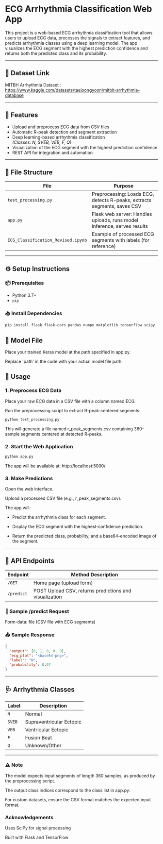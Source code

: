 # ECG Arrhythmia Classification Web App

This project is a web-based ECG arrhythmia classification tool that allows users to upload ECG data, processes the signals to extract features, and predicts arrhythmia classes using a deep learning model. The app visualizes the ECG segment with the highest prediction confidence and returns both the predicted class and its probability.

---

## 🔗 Dataset Link
MITBH Arrhythmia Dataset : https://www.kaggle.com/datasets/taejoongyoon/mitbit-arrhythmia-database

---

## 🚀 Features

- Upload and preprocess ECG data from CSV files
- Automatic R-peak detection and segment extraction
- Deep learning-based arrhythmia classification  
  *(Classes: N, SVEB, VEB, F, Q)*
- Visualization of the ECG segment with the highest prediction confidence
- REST API for integration and automation

---

## 📁 File Structure

| File                          | Purpose                                                   |
|-------------------------------|-----------------------------------------------------------|
| `test_processing.py`          | Preprocessing: Loads ECG, detects R-peaks, extracts segments, saves CSV |
| `app.py`                      | Flask web server: Handles uploads, runs model inference, serves results |
| `ECG_Classification_Revised.ipynb` | Example of processed ECG segments with labels (for reference) |

---

## ⚙️ Setup Instructions

### 📦 Prerequisites

- Python 3.7+
- `pip`

### 📥 Install Dependencies

```bash
pip install flask flask-cors pandas numpy matplotlib tensorflow scipy
```

## 📁 Model File
Place your trained Keras model at the path specified in app.py.

Replace 'path' in the code with your actual model file path.

## 🚀 Usage
### 1. Preprocess ECG Data
Place your raw ECG data in a CSV file with a column named ECG.

Run the preprocessing script to extract R-peak-centered segments:
```bash
python test_processing.py
```
This will generate a file named r_peak_segments.csv containing 360-sample segments centered at detected R-peaks.

### 2. Start the Web Application
```bash
python app.py
```
The app will be available at: http://localhost:5000/

### 3. Make Predictions
Open the web interface.

Upload a processed CSV file (e.g., r_peak_segments.csv).

The app will:

- Predict the arrhythmia class for each segment.

- Display the ECG segment with the highest-confidence prediction.

- Return the predicted class, probability, and a base64-encoded image of the segment.
---
## 🔌 API Endpoints
| Endpoint                       | Method Description                                                   |
|-------------------------------|-----------------------------------------------------------|
| `/GET`          | Home page (upload form) |
| `/predict`                      | POST	Upload CSV, returns predictions and visualization |

### 📝 Sample /predict Request
Form-data: file (CSV file with ECG segments)

### 📤 Sample Response
```json
{
  "output": [0, 1, 0, 0, 0],
  "ecg_plot": "<base64-png>",
  "label": "N",
  "probability": 0.97
}
```
---
## 🩺 Arrhythmia Classes
| Label                          | Description                                                   |
|-------------------------------|-----------------------------------------------------------|
| `N`          | Normal |
| `SVEB`                      | Supraventricular Ectopic |
| `VEB`                      | Ventricular Ectopic |
| `F`                      | Fusion Beat |
| `Q`                      | Unknown/Other |

---
### ⚠️ Note
The model expects input segments of length 360 samples, as produced by the preprocessing script.

The output class indices correspond to the class list in app.py.

For custom datasets, ensure the CSV format matches the expected input format.

### Acknowledgements
Uses SciPy for signal processing

Built with Flask and TensorFlow
